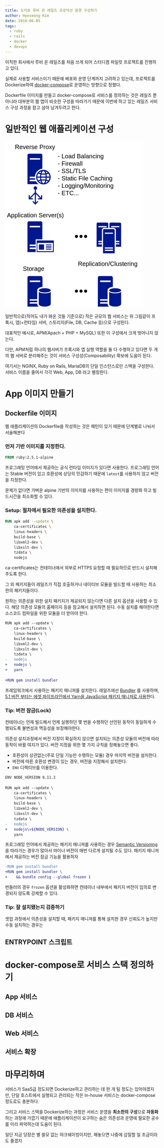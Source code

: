 ```yaml
---
title: 도커로 루비 온 레일즈 프로덕션 환경 구성하기
author: Hyeseong Kim
date: 2018-06-05
tags:
  - ruby
  - rails
  - docker
  - devops
---
```


이직한 회사에서 루비 온 레일즈를 처음 쓰게 되어 스터디겸 파일럿 프로젝트를 진행하고 있다.

실제로 사용할 서비스이기 때문에 배포와 운영 단계까지 고려하고 있는데, 프로젝트를 Dockerize하여 [docker-compose](https://docs.docker.com/compose)로 운영하는 방향으로 정했다.

Dockerfile 이미지를 만들고 docker-compose로 서비스를 정의하는 것은 레일즈 뿐 아니라 대부분의 웹 앱이 비슷한 구성을 따라가기 때문에 이번에 하고 있는 레일즈 서비스 구성 과정을 참고 삼아 남겨두려고 한다.

# 일반적인 웹 애플리케이션 구성

![일반적인 웹 애플리케이션 구성](images/configuration-of-web-application.png)

일반적으로(적어도 내가 봐온 것들 기준으로) 작은 규모의 웹 서비스는 위 그림같이 프록시, 앱(+런타임) 서버, 스토리지(File, DB, Cache 등)으로 구성된다.

대표적인 예시로, APM(Apach + PHP + MySQL) 또한 이 구성에서 크게 벗어나지 않는다.

다만, APM처럼 하나의 웹서버가 프록시와 앱 실행 역할을 둘 다 수행하고 있다면 두 개의 웹 서버로 분리해주는 것이 서비스 구성성(Composability) 확보에 도움이 된다.

여기서는 NGINX, Ruby on Rails, MariaDB의 단일 인스턴스로만 스택을 구성한다. 서비스 이름을 줄여서 각각 Web, App, DB 라고 별칭한다.

# App 이미지 만들기

## Dockerfile 이미지

웹 애플리케이션의 Dockerfile을 작성하는 것은 패턴이 있기 때문에 단계별로 나눠서 서술해본다

### 먼저 기반 이미지를 지정한다.

```dockerfile
FROM ruby:2.5.1-alpine
```

프로그래밍 언어에서 제공하는 공식 런타임 이미지가 있다면 사용한다. 프로그래밍 언어는 Stable 버전이 있고 호환성에 상당히 민감하기 때문에 `latest`를 사용하지 않고 버전을 지정한다. 

문제가 없다면 가벼운 alpine 기반의 이미지를 사용하는 편이 이미지를 경량화 하고 빌드시간을 최소화할 수 있다.

### Setup: 절차에서 필요한 의존성을 설치한다.

```dockerfile
RUN apk add --update \
    ca-certificates \
    linux-headers \
    build-base \
    libxml2-dev \
    libxslt-dev \
    tzdata \
    nodejs
```

ca-certificates는 컨테이너에서 외부로 HTTPS 요청할 때 필요하므로 반드시 설치해주도록 한다.

그 외 패키지들이 레일즈가 직접 호출하거나 네이티브 모듈을 빌드할 때 사용하는 최소한의 패키지들이다.

원하는 의존성을 위한 설치 패키지가 제공되지 않는다면 다른 설치 옵션을 사용할 수 있다. 해당 의존성 모듈의 홈페이지 등을 참고해서 설치하면 된다. 수동 설치를 해야한다면 소스코드 컴파일을 위한 모듈을 더 받아야 한다.

```diff
RUN apk add --update \
    ca-certificates \
    linux-headers \
    build-base \
    libxml2-dev \
    libxslt-dev \
    tzdata \
-   nodejs
+   nodejs \
+   yarn

+RUN gem install bundler
```

프레임워크에서 사용하는 패키지 매니져를 설치한다. 레일즈에선 [Bundler](https://bundler.io) 를 사용하며, [5.1 버전 부터는 에셋 파이프라인에서 Yarn을 JavaScript 패키지 매니져로 사용](http://guides.rubyonrails.org/5_1_release_notes.html#yarn-support)한다.

### Tip: 버전 잠금(Lock)

컨테이너는 언제 빌드해서 언제 실행하던 몇 번을 수행하던 선언된 동작이 동일하게 수행되도록 불변성과 멱등성을 보장해야한다. 

의존성 설치과정에서 버전 지정이 확실하지 않으면 설치되는 의존성 모듈의 버전에 따라 동작이 바뀔 여지가 있다. 버전 지정을 위한 몇 가지 규칙을 정해놓으면 좋다.

- 호환성이 상관없는(주로 단일 기능만 수행하는 모듈) 경우 마지막 버전을 설치한다.
- 버전에 따른 호환성 변경이 있는 경우, 버전을 지정해서 설치한다.
- `ENV` 디렉티브를 이용한다.

```diff
ENV NODE_VERSION 8.11.2

RUN apk add --update \
    ca-certificates \
    linux-headers \
    build-base \
    libxml2-dev \
    libxslt-dev \
    tzdata \
-   nodejs
+   nodejs\>${NODE_VERSION} \
    yarn
```

프로그래밍 언어에서 제공하는 패키지 매니져를 사용하는 경우 [Semantic Versioning](https://semver.org)을 따라가는 경우가 많아서 마이너 버전이 매번 다르게 설치될 수도 있다. 패키지 매니져에서 제공하는 버전 잠금 기능을 활용하자 

```diff
-RUN gem install bundler
+RUN gem install bundler \
+    && bundle config --global frozen 1
```

번들러의 경우 `frozen` 옵션을 활성화하면 컨테이너 내부에서 패키지 버전이 임의로 변경되지 않도록 강제할 수 있다.

### Tip: 잘 설치됐는지 검증하기

셋업 과정에서 의존성을 설치할 때, 패키지 매니져를 통해 설치한 경우 신뢰도가 높지만 수동 설치하는 경우는  

## ENTRYPOINT 스크립트

# docker-compose로 서비스 스택 정의하기

## App 서비스

## DB 서비스

## Web 서비스

## 서비스 확장

# 마무리하며

서비스가 SaaS급 정도되면 Dockerize하고 관리하는 데 한 개 팀 정도는 있어야겠지만, 단일 호스트에서 실행되고 관리되는 작은 In-house 서비스는 docker-compose 정도로도 충분하다.

그리고 서비스 스택을 Dockerize하는 과정은 서비스 운영을 **최소한의 구성**으로 **자동화**하는 과정에 가깝기 때문에 애플리케이션이 요구하는 숨은 의존성과 운영에 필요한 공수를 미리 파악하는데 도움이 된다.

일단 지금 당장은 별 쓸모 없는 야크쉐이빙이지만, 해놓으면 나중에 삽질할 일 조금이라도 줄겠지
